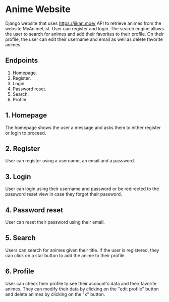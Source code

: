 # Anime Website
Django website that uses https://jikan.moe/ API to retrieve animes from the website MyAnimeList.
User can register and login. The search engine allows the user to search for animes and add their favorites to their profile. On their profile, the user can edit their username and email as well as delete favorite animes.

## Endpoints 
1. Homepage.
2. Register.
3. Login.
4. Password reset.
5. Search.
6. Profile

## 1. Homepage
The homepage shows the user a message and asks them to either register or login to proceed.

## 2. Register
User can register using a username, an email and a password.

## 3. Login
User can login using their username and password or be redirected to the password reset view in case they forgot their password. 

## 4. Password reset
User can reset their password using their email.

## 5. Search
Users can search for animes given their title. If the user is registered, they can click on a star button to add the anime to their profile. 

## 6. Profile
User can check their profile to see their account's data and their favorite animes. They can modify their data by clicking on the "edit profile" button and delete animes by clicking on the "x" button.

